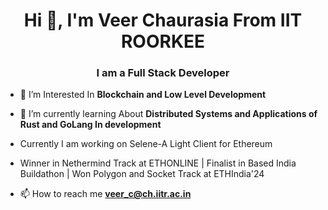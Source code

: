 <h1 align="center">Hi 👋, I'm Veer Chaurasia From IIT ROORKEE</h1>
<h3 align="center">I am a Full Stack Developer</h3>

- 🔭 I’m Interested In **Blockchain and Low Level Development**

- 🌱 I’m currently learning About **Distributed Systems and Applications of Rust and GoLang In development**
- Currently I am working on Selene-A Light Client for Ethereum
- Winner in Nethermind Track at ETHONLINE | Finalist in Based India Buildathon | Won Polygon and Socket Track at ETHIndia'24



- 📫 How to reach me **veer_c@ch.iitr.ac.in**



